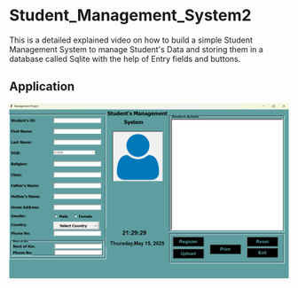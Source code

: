 # Student_Management_System2
This is a detailed explained video on how to build a simple Student Management System to manage Student's Data and storing them in a database called Sqlite with the help of Entry fields and buttons.
## Application

![app](https://github.com/KiranKumarMalik/Student-Management-System-using-Python/blob/c59172ff8816cbb07f175ea427dec6549a39207b/ss/application.png)